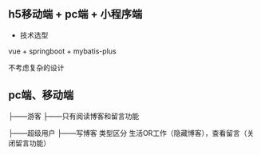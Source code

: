 ## h5移动端 + pc端 + 小程序端

* 技术选型

vue + springboot + mybatis-plus

不考虑复杂的设计

## pc端、移动端

├——游客
    ├——只有阅读博客和留言功能

├——超级用户
    ├——写博客 类型区分 生活OR工作（隐藏博客），查看留言（关闭留言功能）